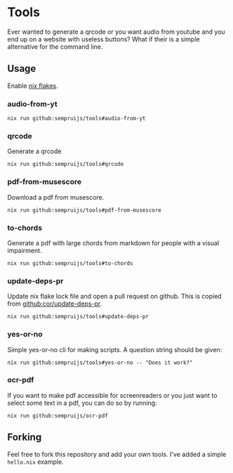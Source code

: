 # Tools

Ever wanted to generate a qrcode or you want audio from youtube and you end up on a website with useless buttons?
What if their is a simple alternative for the command line.

## Usage

Enable [nix flakes](https://nixos.wiki/wiki/Flakes).

### audio-from-yt

```shell
nix run github:sempruijs/tools#audio-from-yt
```

### qrcode

Generate a qrcode

```shell
nix run github:sempruijs/tools#qrcode
```

### pdf-from-musescore

Download a pdf from musescore.

```shell
nix run github:sempruijs/tools#pdf-from-musescore
```

### to-chords

Generate a pdf with large chords from markdown for people with a visual impairment.

```shell
nix run github:sempruijs/tools#to-chords
```

### update-deps-pr

Update nix flake lock file and open a pull request on github.
This is copied from [github:cor/update-deps-pr](https://github.com/cor/update-deps-pr).

```shell
nix run github:sempruijs/tools#update-deps-pr
```

### yes-or-no

Simple yes-or-no cli for making scripts.
A question string should be given:

```shell
nix run github:sempruijs/tools#yes-or-no -- "Does it work?"
```

### ocr-pdf

If you want to make pdf accessible for screenreaders or you just want to select some text in a pdf, you can do so by running:

```shell
nix run github:sempruijs/ocr-pdf
```

## Forking

Feel free to fork this repository and add your own tools.
I've added a simple ```hello.nix``` example.
